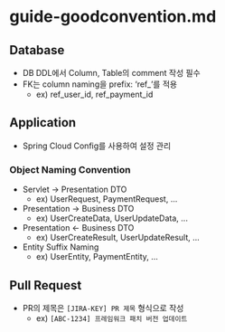 # guide-goodconvention.md

## Database

- DB DDL에서 Column, Table의 comment 작성 필수
- FK는 column naming을 prefix: ‘ref_’를 적용
    - ex) ref_user_id, ref_payment_id

## Application

- Spring Cloud Config를 사용하여 설정 관리

### Object Naming Convention

- Servlet -> Presentation DTO
    - ex) UserRequest, PaymentRequest, ...
- Presentation -> Business DTO
    - ex) UserCreateData, UserUpdateData, ...
- Presentation <- Business DTO
    - ex) UserCreateResult, UserUpdateResult, ...
- Entity Suffix Naming
    - ex) UserEntity, PaymentEntity, ...

## Pull Request

- PR의 제목은 `[JIRA-KEY] PR 제목` 형식으로 작성
    - ex) `[ABC-1234] 프레임워크 패치 버전 업데이트`
